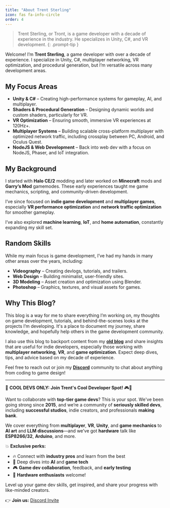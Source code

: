 ```yaml
---
title: "About Trent Sterling"
icon: fas fa-info-circle
order: 4
---
```


> Trent Sterling, or Tront, is a game developer with a decade of experience in the industry. He specializes in Unity, C#, and VR development.
{: .prompt-tip }


Welcome! I’m **Trent Sterling**, a game developer with over a decade of experience. I specialize in Unity, C#, multiplayer networking, VR optimization, and procedural generation, but I’m versatile across many development areas.


## My Focus Areas

- **Unity & C#** – Creating high-performance systems for gameplay, AI, and multiplayer.
- **Shaders & Procedural Generation** – Designing dynamic worlds and custom shaders, particularly for VR.
- **VR Optimization** – Ensuring smooth, immersive VR experiences at 120Hz+.
- **Multiplayer Systems** – Building scalable cross-platform multiplayer with optimized network traffic, including crossplay between PC, Android, and Oculus Quest.
- **NodeJS & Web Development** – Back into web dev with a focus on NodeJS, Phaser, and IoT integration.

## My Background

I started with **Halo CE/2** modding and later worked on **Minecraft** mods and **Garry’s Mod** gamemodes. These early experiences taught me game mechanics, scripting, and community-driven development.

I’ve since focused on **indie game development** and **multiplayer games**, especially **VR performance optimization** and **network traffic optimization** for smoother gameplay.

I’ve also explored **machine learning**, **IoT**, and **home automation**, constantly expanding my skill set.

## Random Skills

While my main focus is game development, I’ve had my hands in many other areas over the years, including:

- **Videography** – Creating devlogs, tutorials, and trailers.
- **Web Design** – Building minimalist, user-friendly sites.
- **3D Modeling** – Asset creation and optimization using Blender.
- **Photoshop** – Graphics, textures, and visual assets for games.

## Why This Blog?

This blog is a way for me to share everything I’m working on, my thoughts on game development, tutorials, and behind-the-scenes looks at the projects I’m developing. It's a place to document my journey, share knowledge, and hopefully help others in the game development community.

I also use this blog to backport content from my **[old blog](http://old.trentsterling.com/)** and share insights that are useful for indie developers, especially those working with **multiplayer networking**, **VR**, and **game optimization**. Expect deep dives, tips, and advice based on my decade of experience.

Feel free to reach out or join my **[Discord](https://discord.gg/0hyoWZyM6y7kkFCN)** community to chat about anything from coding to game design!

---
👾 **COOL DEVS ONLY: Join Trent's Cool Developer Spot!** 🎮🥽

Want to collaborate with **top-tier game devs**? This is your spot. We've been going strong since **2015**, and we’re a community of **seriously skilled devs**, including **successful studios**, indie creators, and professionals **making bank**.

We cover everything from **multiplayer**, **VR**, **Unity**, and **game mechanics** to **AI art** and **LLM discussions**—and we’ve got **hardware** talk like **ESP8266/32**, **Arduino**, and more.

💥 **Exclusive perks:**
- 🔥 Connect with **industry pros** and learn from the best
- 🤖 Deep dives into **AI** and **game tech**
- 🎮 **Game dev collaboration**, feedback, and **early testing**
- 🦾 **Hardware enthusiasts** welcome!

Level up your game dev skills, get inspired, and share your progress with like-minded creators.

👉 **Join us:** [Discord Invite](https://discord.gg/0hyoWZyM6y7kkFCN)
